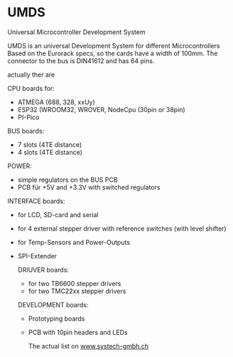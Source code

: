 # UMDS
Universal Microcontroller Development System

UMDS is an universal Development System for different Microcontrollers
Based on the Eurorack specs, so the cards have a width of 100mm. 
The connector to the bus is DIN41612 and has 64 pins. 



actually ther are

CPU boards for:
- ATMEGA (688, 328, xxUy)
- ESP32 (WROOM32, WROVER, NodeCpu (30pin or 38pin)
- PI-Pico

BUS boards:
- 7 slots (4TE distance)
- 4 slots (4TE distance)

POWER:
- simple regulators on the BUS PCB
- PCB für +5V and +3.3V with switched regulators

INTERFACE boards:
- for LCD, SD-card and serial
- for 4 external stepper driver with reference switches (with level shifter)
- for Temp-Sensors and Power-Outputs
- SPI-Extender

  DRIUVER boards:
  - for two TB6600 stepper drivers
  - for two TMC22xx stepper drivers

  DEVELOPMENT boards:
  - Prototyping boards
  - PCB with 10pin headers and LEDs
 
    The actual list on www.systech-gmbh.ch
  
   


